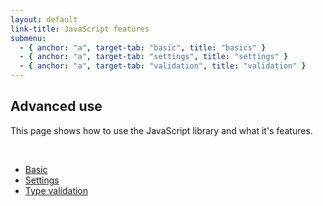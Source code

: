 ```yaml
---
layout: default
link-title: JavaScript features
submenu:
  - { anchor: "a", target-tab: "basic", title: "basics" }
  - { anchor: "a", target-tab: "settings", title: "settings" }
  - { anchor: "a", target-tab: "validation", title: "validation" }
---
```


## Advanced use <a name="a">&nbsp;</a>

This page shows how to use the JavaScript library and what it's features. 

<div class="tabs"><a name="a">&nbsp;</a> 
  <ul>
      <li>
          <a tab-id="settings" href="{{ site.baseurl }}/javascript_tabs/basic.html">Basic</a>
      </li>
      <li>
          <a tab-id="settings" href="{{ site.baseurl }}/javascript_tabs/settings.html">Settings</a>
      </li>
      <li>
          <a tab-id="settings" href="{{ site.baseurl }}/javascript_tabs/validation.html">Type validation</a>
      </li>
  </ul>
</div>